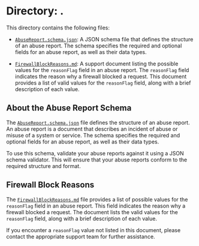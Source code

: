 # Directory: .

This directory contains the following files:

- [`AbuseReport.schema.json`](./AbuseReport.schema.json): A JSON schema file that defines the structure of an abuse report. The schema specifies the required and optional fields for an abuse report, as well as their data types.

- [`FirewallBlockReasons.md`](./FirewallBlockReasons.md): A support document listing the possible values for the `reasonFlag` field in an abuse report. The `reasonFlag` field indicates the reason why a firewall blocked a request. This document provides a list of valid values for the `reasonFlag` field, along with a brief description of each value.

## About the Abuse Report Schema

The [`AbuseReport.schema.json`](./AbuseReport.schema.json) file defines the structure of an abuse report. An abuse report is a document that describes an incident of abuse or misuse of a system or service. The schema specifies the required and optional fields for an abuse report, as well as their data types.

To use this schema, validate your abuse reports against it using a JSON schema validator. This will ensure that your abuse reports conform to the required structure and format.

## Firewall Block Reasons

The [`FirewallBlockReasons.md`](./FirewallBlockReasons.md) file provides a list of possible values for the `reasonFlag` field in an abuse report. This field indicates the reason why a firewall blocked a request. The document lists the valid values for the `reasonFlag` field, along with a brief description of each value.

If you encounter a `reasonFlag` value not listed in this document, please contact the appropriate support team for further assistance.

